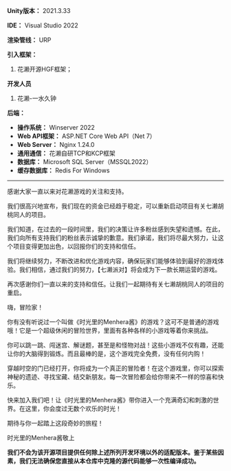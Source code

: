 **Unity版本：** 2021.3.33

**IDE：** Visual Studio 2022

**渲染管线：** URP

**引入框架：**

1. 花濑开源HGF框架；

**开发人员**

1. 花濑-一水久钟

**后端：**
- **操作系统：**  Winserver 2022
- **Web API框架：** ASP.NET Core Web API（Net 7）
- **Web Server：** Nginx 1.24.0
- **通用通信：** 花濑自研TCP和KCP框架
- **数据库：** Microsoft SQL Server（MSSQL2022）
- **缓存数据库：** Redis For Windows

------------
感谢大家一直以来对花濑游戏的关注和支持。

我们很高兴地宣布，我们现在的资金已经趋于稳定，可以重新启动项目有关七濑胡桃同人的项目。

我们知道，在过去的一段时间里，我们的决策让许多粉丝感到失望和遗憾。在此，我们向所有支持我们的粉丝表示诚挚的歉意。我们承诺，我们将尽最大努力，让这个项目变得更加出色，以回报你们的支持和信任。

我们将继续努力，不断改进和优化游戏内容，确保玩家们能够体验到最好的游戏体验。我们相信，通过我们的努力，【七濑派对】将会成为下一款长期运营的游戏。

再次感谢你们一直以来的支持和信任。让我们一起期待有关七濑胡桃同人的项目的重启。


嗨，冒险家！

你有没有听说过一个叫做《时光里的Menhera酱》的游戏？这可不是普通的游戏哦！它是一个超级休闲的冒险世界，里面有各种各样的小游戏等着你来挑战。

你可以跳一跳、闯迷宫、解谜题，甚至是和怪物对战！这些小游戏不仅有趣，还能让你的大脑得到锻炼。而且最棒的是，这个游戏完全免费，没有任何内购！

穿越时空的门已经打开，你将成为一个真正的冒险者！在这个游戏里，你可以探索神秘的遗迹、寻找宝藏、结交新朋友。每一次冒险都会给你带来不一样的惊喜和快乐。

快来加入我们吧！让《时光里的Menhera酱》带你进入一个充满奇幻和刺激的世界。在这里，你会度过无数个欢乐的时光！

期待与你一起踏上这段奇妙的旅程！

时光里的Menhera酱敬上

**我们不会为该开源项目提供任何除上述所列开发环境以外的适配版本。鉴于某些因素，我们无法确保您直接从本仓库中克隆的源代码能够一次性编译成功。**
